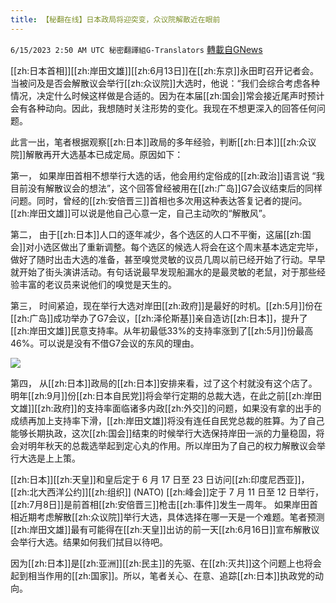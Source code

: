 ```yaml
---
title: 【秘翻在线】日本政局将迎突变，众议院解散近在眼前
---
```

`6/15/2023 2:50 AM UTC 秘密翻譯組G-Translators` [轉載自GNews](https://gnews.org/articles/1384576)

          

[[zh:日本首相]][[zh:岸田文雄]][[zh:6月13日]]在[[zh:东京]]永田町召开记者会。当被问及是否会解散议会举行[[zh:众议院]]大选时，他说：“我们会综合考虑各种情况，决定什么时候这样做是合适的。因为在本届[[zh:国会]]常会接近尾声时预计会有各种动向。因此，我想随时关注形势的变化。我现在不想更深入的回答任何问题。

此言一出，笔者根据观察[[zh:日本]]政局的多年经验，判断[[zh:日本]][[zh:众议院]]解散再开大选基本已成定局。原因如下：

第一，  如果岸田首相不想举行大选的话，他会用约定俗成的[[zh:政治]]语言说 “我目前没有解散议会的想法”，这个回答曾经被用在[[zh:广岛]]G7会议结束后的同样问题。同时，曾经的[[zh:安倍晋三]]首相也多次用这种表达答复记者的提问。[[zh:岸田文雄]]可以说是他自己心意一定，自己主动吹的“解散风”。

第二，   由于[[zh:日本]]人口的逐年减少，各个选区的人口不平衡，这届[[zh:国会]]对小选区做出了重新调整。每个选区的候选人将会在这个周末基本选定完毕，做好了随时出击大选的准备，甚至嗅觉灵敏的议员几周以前已经开始了行动。早早就开始了街头演讲活动。有句话说最早发现船漏水的是最灵敏的老鼠，对于那些经验丰富的老议员来说他们的嗅觉是天生的。

第三，  时间紧迫，现在举行大选对岸田[[zh:政府]]是最好的时机。[[zh:5月]]份在[[zh:广岛]]成功举办了G7会议，[[zh:泽伦斯基]]亲自造访[[zh:日本]]，提升了[[zh:岸田文雄]]民意支持率。从年初最低33%的支持率涨到了[[zh:5月]]份最高46%。可以说是没有不借G7会议的东风的理由。

![](https://i.imgur.com/I63GERr.png)

第四，  从[[zh:日本]]政局的[[zh:日本]]安排来看，过了这个村就没有这个店了。明年[[zh:9月]]份[[zh:日本自民党]]将会举行定期的总裁大选，在此之前[[zh:岸田文雄]][[zh:政府]]的支持率面临诸多内政[[zh:外交]]的问题，如果没有拿的出手的成绩再加上支持率下滑，[[zh:岸田文雄]]将没有连任自民党总裁的胜算。为了自己能够长期执政，这次[[zh:国会]]结束的时候举行大选保持岸田一派的力量稳固，将会对明年秋天的总裁选举起到定心丸的作用。所以岸田为了自己的权力解散议会举行大选是上上策。

[[zh:日本]][[zh:天皇]]和皇后定于 6 月 17 日至 23 日访问[[zh:印度尼西亚]]，[[zh:北大西洋公约]][[zh:组织]] (NATO) [[zh:峰会]]定于 7 月 11 日至 12 日举行，[[zh:7月8日]]是前首相[[zh:安倍晋三]]枪击[[zh:事件]]发生一周年。 如果岸田首相近期考虑解散[[zh:众议院]]举行大选，具体选择在哪一天是一个难题。笔者预测[[zh:岸田文雄]]最有可能得在[[zh:天皇]]出访的前一天[[zh:6月16日]]宣布解散议会举行大选。结果如何我们拭目以待吧。

因为[[zh:日本]]是[[zh:亚洲]][[zh:民主]]的先驱、在[[zh:灭共]]这个问题上也将会起到相当作用的[[zh:国家]]。所以，笔者关心、在意、追踪[[zh:日本]]执政党的动向。
